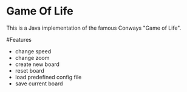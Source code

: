 # Game Of Life
This is a Java implementation of the famous Conways "Game of Life".

#Features
- change speed
- change zoom
- create new board
- reset board
- load predefined config file
- save current board
